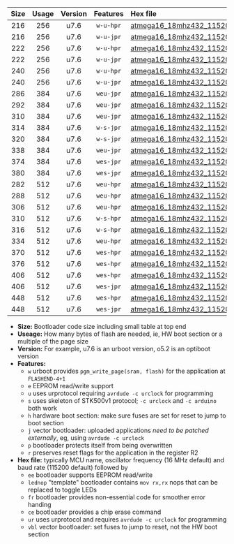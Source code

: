|Size|Usage|Version|Features|Hex file|
|:-:|:-:|:-:|:-:|:--|
|216|256|u7.6|`w-u-hpr`|[atmega16_18mhz432_115200bps_ur.hex](https://raw.githubusercontent.com/stefanrueger/urboot/main/atmega16_18mhz432_115200bps_ur.hex)|
|216|256|u7.6|`w-u-jpr`|[atmega16_18mhz432_115200bps_ur_vbl.hex](https://raw.githubusercontent.com/stefanrueger/urboot/main/atmega16_18mhz432_115200bps_ur_vbl.hex)|
|222|256|u7.6|`w-u-hpr`|[atmega16_18mhz432_115200bps_lednop_ur.hex](https://raw.githubusercontent.com/stefanrueger/urboot/main/atmega16_18mhz432_115200bps_lednop_ur.hex)|
|222|256|u7.6|`w-u-jpr`|[atmega16_18mhz432_115200bps_lednop_ur_vbl.hex](https://raw.githubusercontent.com/stefanrueger/urboot/main/atmega16_18mhz432_115200bps_lednop_ur_vbl.hex)|
|240|256|u7.6|`w-u-hpr`|[atmega16_18mhz432_115200bps_lednop_fr_ur.hex](https://raw.githubusercontent.com/stefanrueger/urboot/main/atmega16_18mhz432_115200bps_lednop_fr_ur.hex)|
|240|256|u7.6|`w-u-jpr`|[atmega16_18mhz432_115200bps_lednop_fr_ur_vbl.hex](https://raw.githubusercontent.com/stefanrueger/urboot/main/atmega16_18mhz432_115200bps_lednop_fr_ur_vbl.hex)|
|286|384|u7.6|`weu-jpr`|[atmega16_18mhz432_115200bps_ee_ur_vbl.hex](https://raw.githubusercontent.com/stefanrueger/urboot/main/atmega16_18mhz432_115200bps_ee_ur_vbl.hex)|
|292|384|u7.6|`weu-jpr`|[atmega16_18mhz432_115200bps_ee_lednop_ur_vbl.hex](https://raw.githubusercontent.com/stefanrueger/urboot/main/atmega16_18mhz432_115200bps_ee_lednop_ur_vbl.hex)|
|310|384|u7.6|`weu-jpr`|[atmega16_18mhz432_115200bps_ee_lednop_fr_ur_vbl.hex](https://raw.githubusercontent.com/stefanrueger/urboot/main/atmega16_18mhz432_115200bps_ee_lednop_fr_ur_vbl.hex)|
|314|384|u7.6|`w-s-jpr`|[atmega16_18mhz432_115200bps_vbl.hex](https://raw.githubusercontent.com/stefanrueger/urboot/main/atmega16_18mhz432_115200bps_vbl.hex)|
|320|384|u7.6|`w-s-jpr`|[atmega16_18mhz432_115200bps_lednop_vbl.hex](https://raw.githubusercontent.com/stefanrueger/urboot/main/atmega16_18mhz432_115200bps_lednop_vbl.hex)|
|338|384|u7.6|`weu-jpr`|[atmega16_18mhz432_115200bps_ee_lednop_fr_ce_ur_vbl.hex](https://raw.githubusercontent.com/stefanrueger/urboot/main/atmega16_18mhz432_115200bps_ee_lednop_fr_ce_ur_vbl.hex)|
|374|384|u7.6|`wes-jpr`|[atmega16_18mhz432_115200bps_ee_vbl.hex](https://raw.githubusercontent.com/stefanrueger/urboot/main/atmega16_18mhz432_115200bps_ee_vbl.hex)|
|380|384|u7.6|`wes-jpr`|[atmega16_18mhz432_115200bps_ee_lednop_vbl.hex](https://raw.githubusercontent.com/stefanrueger/urboot/main/atmega16_18mhz432_115200bps_ee_lednop_vbl.hex)|
|282|512|u7.6|`weu-hpr`|[atmega16_18mhz432_115200bps_ee_ur.hex](https://raw.githubusercontent.com/stefanrueger/urboot/main/atmega16_18mhz432_115200bps_ee_ur.hex)|
|288|512|u7.6|`weu-hpr`|[atmega16_18mhz432_115200bps_ee_lednop_ur.hex](https://raw.githubusercontent.com/stefanrueger/urboot/main/atmega16_18mhz432_115200bps_ee_lednop_ur.hex)|
|306|512|u7.6|`weu-hpr`|[atmega16_18mhz432_115200bps_ee_lednop_fr_ur.hex](https://raw.githubusercontent.com/stefanrueger/urboot/main/atmega16_18mhz432_115200bps_ee_lednop_fr_ur.hex)|
|310|512|u7.6|`w-s-hpr`|[atmega16_18mhz432_115200bps.hex](https://raw.githubusercontent.com/stefanrueger/urboot/main/atmega16_18mhz432_115200bps.hex)|
|316|512|u7.6|`w-s-hpr`|[atmega16_18mhz432_115200bps_lednop.hex](https://raw.githubusercontent.com/stefanrueger/urboot/main/atmega16_18mhz432_115200bps_lednop.hex)|
|334|512|u7.6|`weu-hpr`|[atmega16_18mhz432_115200bps_ee_lednop_fr_ce_ur.hex](https://raw.githubusercontent.com/stefanrueger/urboot/main/atmega16_18mhz432_115200bps_ee_lednop_fr_ce_ur.hex)|
|370|512|u7.6|`wes-hpr`|[atmega16_18mhz432_115200bps_ee.hex](https://raw.githubusercontent.com/stefanrueger/urboot/main/atmega16_18mhz432_115200bps_ee.hex)|
|376|512|u7.6|`wes-hpr`|[atmega16_18mhz432_115200bps_ee_lednop.hex](https://raw.githubusercontent.com/stefanrueger/urboot/main/atmega16_18mhz432_115200bps_ee_lednop.hex)|
|406|512|u7.6|`wes-hpr`|[atmega16_18mhz432_115200bps_ee_lednop_fr.hex](https://raw.githubusercontent.com/stefanrueger/urboot/main/atmega16_18mhz432_115200bps_ee_lednop_fr.hex)|
|406|512|u7.6|`wes-jpr`|[atmega16_18mhz432_115200bps_ee_lednop_fr_vbl.hex](https://raw.githubusercontent.com/stefanrueger/urboot/main/atmega16_18mhz432_115200bps_ee_lednop_fr_vbl.hex)|
|448|512|u7.6|`wes-hpr`|[atmega16_18mhz432_115200bps_ee_lednop_fr_ce.hex](https://raw.githubusercontent.com/stefanrueger/urboot/main/atmega16_18mhz432_115200bps_ee_lednop_fr_ce.hex)|
|448|512|u7.6|`wes-jpr`|[atmega16_18mhz432_115200bps_ee_lednop_fr_ce_vbl.hex](https://raw.githubusercontent.com/stefanrueger/urboot/main/atmega16_18mhz432_115200bps_ee_lednop_fr_ce_vbl.hex)|

- **Size:** Bootloader code size including small table at top end
- **Useage:** How many bytes of flash are needed, ie, HW boot section or a multiple of the page size
- **Version:** For example, u7.6 is an urboot version, o5.2 is an optiboot version
- **Features:**
  + `w` urboot provides `pgm_write_page(sram, flash)` for the application at `FLASHEND-4+1`
  + `e` EEPROM read/write support
  + `u` uses urprotocol requiring `avrdude -c urclock` for programming
  + `s` uses skeleton of STK500v1 protocol; `-c urclock` and `-c arduino` both work
  + `h` hardware boot section: make sure fuses are set for reset to jump to boot section
  + `j` vector bootloader: uploaded applications *need to be patched externally*, eg, using `avrdude -c urclock`
  + `p` bootloader protects itself from being overwritten
  + `r` preserves reset flags for the application in the register R2
- **Hex file:** typically MCU name, oscillator frequency (16 MHz default) and baud rate (115200 default) followed by
  + `ee` bootloader supports EEPROM read/write
  + `lednop` "template" bootloader contains `mov rx,rx` nops that can be replaced to toggle LEDs
  + `fr` bootloader provides non-essential code for smoother error handing
  + `ce` bootloader provides a chip erase command
  + `ur` uses urprotocol and requires `avrdude -c urclock` for programming
  + `vbl` vector bootloader: set fuses to jump to reset, not the HW boot section
